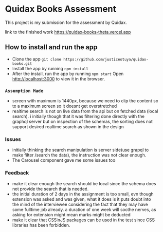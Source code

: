 # Quidax Books Assessment

This project is my submission for the assessment by Quidax.

link to the finished work [https://quidax-books-theta.vercel.app ](https://quidax-books-theta.vercel.app)

## How to install and run the app

-   Clone the app `git clone https://github.com/justiceotuya/quidax-books.git`
-   Install the app by running `npm install`
-   After the install, run the app by running `npm start`
    Open [http://localhost:3000](http://localhost:3000) to view it in the browser.

### `Assumption Made`

-   screen with maximum is 1440px, because we need to clip the content so to a
    maximum screen so it doesnt get overstretched
-   realtime search is not on live data from the api but on fetched data (local
    search). i initially though that it was filtering done directly with the graphql
    server but on inspection of the schemas, the sorting does not support desired
    realtime search as shown in the design

### Issues

-   initially thinking the search manipulation is server side(use grapql to make
    filter /search the data), the instruction was not clear enough.
-   The Carousel component gave me some issues too

### Feedback

-   make it clear enough the search should be local since the schema does not
    provide the search that is needed.
-   the initial duration of 2 days in the assignment is too small, evn though
    extension was asked and was given, what it does is it puts doubt into the mind
    of the interviewee considering the fact that they may have some fulltime job
    already. a duration of one week will soothe nerves, as asking for extension
    might mean marks might be deducted
-   make it clear that CSSinJS packages can be used in the test since CSS
    libraries has been forbidden.
